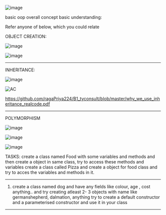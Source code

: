 ![image](https://user-images.githubusercontent.com/90038032/211867484-2f442a87-8be9-4f5f-8178-79a558c3adbf.png)

basic oop overall concept basic understanding: 

  Refer anyone of below, which you could relate
      




OBJECT CREATION:

 ![image](https://user-images.githubusercontent.com/90038032/211867175-f55c6ecd-9663-440a-83fb-02272b9c3b36.png)
 
 ![image](https://user-images.githubusercontent.com/90038032/211867577-1b4e4520-9254-44a7-944c-d38df2c611e4.png)





---------------------------------------------------------------

INHERITANCE:

![image](https://user-images.githubusercontent.com/90038032/211867026-8f5f5c29-8311-408e-8b89-539be09bb646.png)

![AC](https://user-images.githubusercontent.com/90038032/211872972-e0b52711-eb9e-41a9-b178-8ccd700dea9c.jpg)

 https://github.com/ragaPriya224/B1_tyconsult/blob/master/why_we_use_inheritance_realcode.pdf



------------------------------------------
POLYMORPHISM


![image](https://user-images.githubusercontent.com/90038032/211873978-c698f564-9a77-485e-98bd-d94a410db2b2.png)


![image](https://user-images.githubusercontent.com/90038032/211873855-b039989f-ea76-43b5-b7fe-b29d81d69a07.png)


![image](https://user-images.githubusercontent.com/90038032/211873336-fbe375f7-005d-4960-b7d4-b15605f8525c.png)








TASKS:
create a class named Food with some variables and methods and then  create a object in same class, try to access these methods and variables
create a class called Pizza and create a object for food class and try to acces the variables and methods in it. 

----------------------------------------------------
1. create a class named dog and have any fields like colour, age , cost anything.. and try creating atleast 2- 3 objects with name like germanshepherd, dalmation, anything
try to create a default constructor and a parameterised constructor and use it in your class
----------------------------------------------------------------------------
